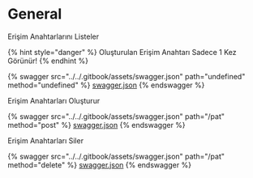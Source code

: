 # General

Erişim Anahtarlarını Listeler

{% hint style="danger" %}
Oluşturulan Erişim Anahtarı Sadece 1 Kez Görünür!
{% endhint %}

{% swagger src="../../.gitbook/assets/swagger.json" path="undefined" method="undefined" %}
[swagger.json](../../.gitbook/assets/swagger.json)
{% endswagger %}

Erişim Anahtarları Oluşturur

{% swagger src="../../.gitbook/assets/swagger.json" path="/pat" method="post" %}
[swagger.json](../../.gitbook/assets/swagger.json)
{% endswagger %}

Erişim Anahtarları Siler

{% swagger src="../../.gitbook/assets/swagger.json" path="/pat" method="delete" %}
[swagger.json](../../.gitbook/assets/swagger.json)
{% endswagger %}
